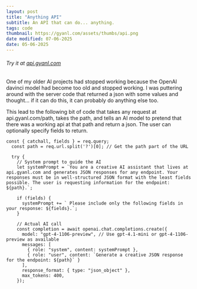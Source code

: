 ```yaml
---
layout: post
title: "Anything API"
subtitle: An API that can do... anything.
tags: code
thumbnail: https://gyanl.com/assets/thumbs/api.png
date modified: 07-06-2025
date: 05-06-2025
---
```


###### Try it at [api.gyanl.com](http://api.gyanl.com)

One of my older AI projects had stopped working because the OpenAI davinci model had become too old and stopped working. I was puttering around with the server code that returned a json with some values and thought… if it can do this, it can probably do anything else too.

This lead to the following bit of code that takes any request at api.gyanl.com/path, takes the path, and tells an AI model to pretend that there was a working api at that path and return a json. The user can optionally specify fields to return. 

```
const { catchall, fields } = req.query;
  const path = req.url.split('?')[0]; // Get the path part of the URL

  try {
    // System prompt to guide the AI
    let systemPrompt = `You are a creative AI assistant that lives at api.gyanl.com and generates JSON responses for any endpoint. Your responses must be in well-structured JSON format with the least fields possible. The user is requesting information for the endpoint: ${path}.`;

    if (fields) {
      systemPrompt += ` Please include only the following fields in your response: ${fields}.`;
    }

    // Actual AI call
    const completion = await openai.chat.completions.create({
      model: "gpt-4-1106-preview", // Use gpt-4.1-mini or gpt-4-1106-preview as available
      messages: [
        { role: "system", content: systemPrompt },
        { role: "user", content: `Generate a creative JSON response for the endpoint: ${path}` }
      ],
      response_format: { type: "json_object" },
      max_tokens: 400,
    });
```
